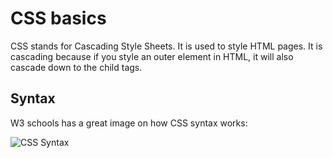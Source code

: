 # CSS basics

CSS stands for Cascading Style Sheets. It is used to style HTML pages. It is cascading because if you style an outer element
in HTML, it will also cascade down to the child tags.

## Syntax

W3 schools has a great image on how CSS syntax works:

![CSS Syntax](https://www.w3schools.com/css/img_selector.gif)
